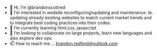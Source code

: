 - 👋 Hi, I’m @brandonscottred
- 👀 I’m interested in wedsite reconfiguring/updating and maintenance. Ie. updating already existing websites to match current market trends and to integrate best coding practices into their codes. 
- 🌱 I’m currently learning html,css, javascript
- 💞️ I’m looking to collaborate on large projects, learn new languages and also explore dev ops.
- 📫 How to reach me ... brandon.redford@outlook.com

<!---
brandonscottred/brandonscottred is a ✨ special ✨ repository because its `README.md` (this file) appears on your GitHub profile.
You can click the Preview link to take a look at your changes.
--->
